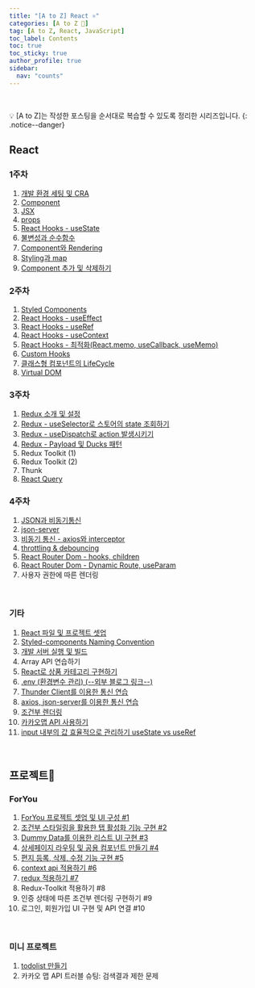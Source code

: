 ```yaml
---
title: "[A to Z] React ⚛️"
categories: [A to Z 📌]
tag: [A to Z, React, JavaScript]
toc_label: Contents
toc: true
toc_sticky: true
author_profile: true
sidebar:
  nav: "counts"
---
```


<br>

💡 [A to Z]는 작성한 포스팅을 순서대로 복습할 수 있도록 정리한 시리즈입니다.
{: .notice--danger}

## React

### 1주차

1. [개발 환경 세팅 및 CRA](https://mynamesieun.github.io/react/%EA%B0%9C%EB%B0%9C-%ED%99%98%EA%B2%BD-%EC%84%B8%ED%8C%85-%EB%B0%8F-CRA/)
2. [Component](https://mynamesieun.github.io/react/Component/)
3. [JSX](https://mynamesieun.github.io/react/JSX/)
4. [props](https://mynamesieun.github.io/react/props/)
5. [React Hooks - useState](https://mynamesieun.github.io/react/React-Hooks-useState/)
6. [불변성과 순수함수](https://mynamesieun.github.io/react/%EB%B6%88%EB%B3%80%EC%84%B1%EA%B3%BC-%EC%88%9C%EC%88%98%ED%95%A8%EC%88%98/)
7. [Component와 Rendering](https://mynamesieun.github.io/react/Component%EC%99%80-Rendering/)
8. [Styling과 map](https://mynamesieun.github.io/react/Styling%EA%B3%BC-map/)
9. [Component 추가 및 삭제하기](https://mynamesieun.github.io/react/Component-%EC%B6%94%EA%B0%80-%EB%B0%8F-%EC%82%AD%EC%A0%9C%ED%95%98%EA%B8%B0/)

### 2주차

1. [Styled Components](https://mynamesieun.github.io/react/Styled-Components/)
2. [React Hooks - useEffect](https://mynamesieun.github.io/react/React-Hooks-useEffect/)
3. [React Hooks - useRef](https://mynamesieun.github.io/react/React-Hooks-useRef/)
4. [React Hooks - useContext](https://mynamesieun.github.io/react/React-Hooks-useContext/)
5. [React Hooks - 최적화(React.memo, useCallback, useMemo)](<https://mynamesieun.github.io/react/React-Hooks-%EC%B5%9C%EC%A0%81%ED%99%94(React.memo,-useCallback,-useMemo)/>)
6. [Custom Hooks](https://mynamesieun.github.io/react/Custom-Hooks/)
7. [클래스형 컴포넌트의 LifeCycle](https://mynamesieun.github.io/react/%ED%81%B4%EB%9E%98%EC%8A%A4%ED%98%95-%EC%BB%B4%ED%8F%AC%EB%84%8C%ED%8A%B8%EC%9D%98-LifeCycle/)
8. [Virtual DOM](https://mynamesieun.github.io/react/Virtual-DOM/)

### 3주차

1.  [Redux 소개 및 설정](https://mynamesieun.github.io/react/Redux-%EC%86%8C%EA%B0%9C-%EB%B0%8F-%EC%84%A4%EC%A0%95/)
2.  [Redux - useSelector로 스토어의 state 조회하기](https://mynamesieun.github.io/react/Redux-useSelector%EB%A1%9C-%EC%8A%A4%ED%86%A0%EC%96%B4%EC%9D%98-state-%EC%A1%B0%ED%9A%8C%ED%95%98%EA%B8%B0/)
3.  [Redux - useDispatch로 action 발생시키기](https://mynamesieun.github.io/react/Redux-useDispatch%EB%A1%9C-action-%EB%B0%9C%EC%83%9D%EC%8B%9C%ED%82%A4%EA%B8%B0/)
4.  [Redux - Payload 및 Ducks 패턴](https://mynamesieun.github.io/react/Redux-Payload-%EB%B0%8F-Ducks-%ED%8C%A8%ED%84%B4/)
5.  Redux Toolkit (1)
6.  Redux Toolkit (2)
7.  Thunk
8.  [React Query](https://mynamesieun.github.io/react/React-Query/)

### 4주차

1. [JSON과 비동기통신](https://mynamesieun.github.io/react/JSON%EA%B3%BC-%EB%B9%84%EB%8F%99%EA%B8%B0%ED%86%B5%EC%8B%A0/)
2. [json-server](https://mynamesieun.github.io/react/json-server/)
3. [비동기 통신 - axios와 interceptor](https://mynamesieun.github.io/react/%EB%B9%84%EB%8F%99%EA%B8%B0-%ED%86%B5%EC%8B%A0-axios%EC%99%80-interceptor/)
4. [throttling & debouncing](https://mynamesieun.github.io/react/throttling-&-debouncing/)
5. [React Router Dom - hooks, children](https://mynamesieun.github.io/react/React-Router-Dom-hooks,-children/)
6. [React Router Dom - Dynamic Route, useParam](https://mynamesieun.github.io/react/React-Router-Dom-Dynamic-Route,-useParam/)
7. 사용자 권한에 따른 렌더링

<br>

### 기타

1. [React 파일 및 프로젝트 셋업](https://mynamesieun.github.io/react/React-%ED%8C%8C%EC%9D%BC-%EB%B0%8F-%ED%94%84%EB%A1%9C%EC%A0%9D%ED%8A%B8-%EC%85%8B%EC%97%85/)
2. [Styled-components Naming Convention](https://mynamesieun.github.io/react/Styled-components-Naming-Convention/)
3. [개발 서버 실행 및 빌드](https://mynamesieun.github.io/react/%EA%B0%9C%EB%B0%9C-%EC%84%9C%EB%B2%84-%EC%8B%A4%ED%96%89-%EB%B0%8F-%EB%B9%8C%EB%93%9C/)
4. Array API 연습하기
5. [React로 상품 카테고리 구현하기](https://mynamesieun.github.io/react/React%EB%A1%9C-%EC%83%81%ED%92%88-%EC%B9%B4%ED%85%8C%EA%B3%A0%EB%A6%AC-%EA%B5%AC%ED%98%84%ED%95%98%EA%B8%B0/)
6. [.env (환경변수 관리) (--외부 블로그 링크--)](https://tooo1.tistory.com/582)
7. [Thunder Client를 이용한 통신 연습](https://mynamesieun.github.io/react/Thunder-Client%EB%A5%BC-%EC%9D%B4%EC%9A%A9%ED%95%9C-%ED%86%B5%EC%8B%A0-%EC%97%B0%EC%8A%B5/)
8. [axios, json-server를 이용한 통신 연습](https://mynamesieun.github.io/react/axios,-json-server%EB%A5%BC-%EC%9D%B4%EC%9A%A9%ED%95%9C-%ED%86%B5%EC%8B%A0-%EC%97%B0%EC%8A%B5/)
9. [조건부 렌더링](https://mynamesieun.github.io/react/%EC%A1%B0%EA%B1%B4%EB%B6%80-%EB%A0%8C%EB%8D%94%EB%A7%81/)
10. [카카오맵 API 사용하기](https://mynamesieun.github.io/react/%EC%B9%B4%EC%B9%B4%EC%98%A4%EB%A7%B5-api-%EC%82%AC%EC%9A%A9%ED%95%98%EA%B8%B0/)
11. [input 내부의 값 효율적으로 관리하기 useState vs useRef](https://mynamesieun.github.io/react/input-%EB%82%B4%EB%B6%80%EC%9D%98-%EA%B0%92-%ED%9A%A8%EC%9C%A8%EC%A0%81%EC%9C%BC%EB%A1%9C-%EA%B4%80%EB%A6%AC%ED%95%98%EA%B8%B0-useState-vs-useRef/)

<br>

## 프로젝트🌟

### ForYou

1. [ForYou 프로젝트 셋업 및 UI 구성 #1](https://mynamesieun.github.io/project/1-ForYou-%ED%94%84%EB%A1%9C%EC%A0%9D%ED%8A%B8-%EC%85%8B%EC%97%85-%EB%B0%8F-UI-%EA%B5%AC%EC%84%B11/)
2. [조건부 스타일링을 활용한 탭 활성화 기능 구현 #2](https://mynamesieun.github.io/project/2-%EC%A1%B0%EA%B1%B4%EB%B6%80-%EC%8A%A4%ED%83%80%EC%9D%BC%EB%A7%81%EC%9D%84-%ED%99%9C%EC%9A%A9%ED%95%9C-%ED%83%AD-%ED%99%9C%EC%84%B1%ED%99%94-%EA%B8%B0%EB%8A%A5-%EA%B5%AC%ED%98%84/)
3. [Dummy Data를 이용한 리스트 UI 구현 #3](https://mynamesieun.github.io/project/3-Dummy-Data%EB%A5%BC-%EC%9D%B4%EC%9A%A9%ED%95%9C-%EB%A6%AC%EC%8A%A4%ED%8A%B8-UI-%EA%B5%AC%ED%98%84/)
4. [상세페이지 라우팅 및 공용 컴포넌트 만들기 #4](https://mynamesieun.github.io/project/4-%EC%83%81%EC%84%B8%ED%8E%98%EC%9D%B4%EC%A7%80-%EB%9D%BC%EC%9A%B0%ED%8C%85-%EB%B0%8F-%EA%B3%B5%EC%9A%A9-%EC%BB%B4%ED%8F%AC%EB%84%8C%ED%8A%B8-%EB%A7%8C%EB%93%A4%EA%B8%B0/)
5. [편지 등록, 삭제, 수정 기능 구현 #5](https://mynamesieun.github.io/project/5-%ED%8E%B8%EC%A7%80-%EB%93%B1%EB%A1%9D,-%EC%82%AD%EC%A0%9C,-%EC%88%98%EC%A0%95-%EA%B8%B0%EB%8A%A5-%EA%B5%AC%ED%98%84/)
6. [context api 적용하기 #6](https://mynamesieun.github.io/project/6-context-api-%EC%A0%81%EC%9A%A9%ED%95%98%EA%B8%B0/)
7. [redux 적용하기 #7](https://mynamesieun.github.io/project/7-redux-%EC%A0%81%EC%9A%A9%ED%95%98%EA%B8%B0/)
8. Redux-Toolkit 적용하기 #8
9. 인증 상태에 따른 조건부 렌더링 구현하기 #9
10. 로그인, 회원가입 UI 구현 및 API 연결 #10

<br>

### 미니 프로젝트

1. [todolist 만들기](https://mynamesieun.github.io/project/todolist-%EB%A7%8C%EB%93%A4%EA%B8%B0/)
2. 카카오 맵 API 트러블 슈팅: 검색결과 제한 문제
